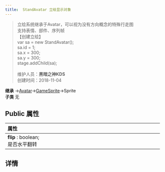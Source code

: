 ```yaml
---
title:  StandAvatar 立绘显示对象
---
```

>立绘系统继承于Avatar，可以视为没有方向概念的特殊行走图<br>支持表情、部件、序列帧<br>【创建立绘】<br>var sa = new StandAvatar();<br>sa.id = 1;<br>sa.x = 300;<br>sa.y = 300;<br>stage.addChild(sa);<br><br>
>维护人员：**黑暗之神KDS**  
>创建时间：2018-11-04

**继承**  →[Avatar](/zh_hans/library/2d/client/avatar)→[GameSprite](/zh_hans/library/2d/client/gamesprite)→Sprite<br>
**子类**  无<br>
## **Public 属性**
| <div style="width:1000px;text-align:left">属性</div> |
| ---------------------------------------------------- |
| **flip** : boolean;<br>是否水平翻转                  |



## 详情





